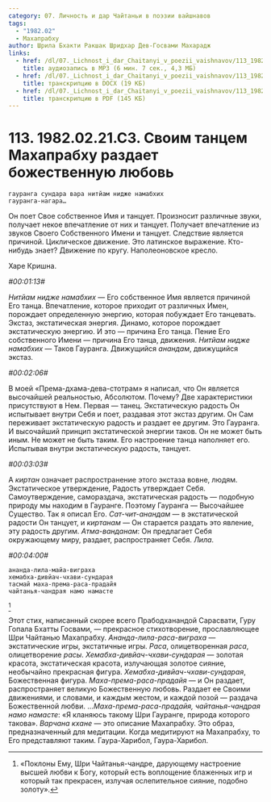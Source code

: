 ```yaml
---
category: 07. Личность и дар Чайтаньи в поэзии вайшнавов
tags:
  - "1982.02"
  - Махапрабху
author: Шрила Бхакти Ракшак Шридхар Дев-Госвами Махарадж
links:
  - href: /dl/07._Lichnost_i_dar_Chaitanyi_v_poezii_vaishnavov/113_1982.02.21.C3_SridharMj_Svoim_tancem_Mahaprabhu_razdaet_bozhestvennuju_ljubov.mp3
    title: аудиозапись в MP3 (6 мин. 7 сек., 4,3 МБ)
  - href: /dl/07._Lichnost_i_dar_Chaitanyi_v_poezii_vaishnavov/113_1982.02.21.C3_SridharMj_Svoim_tancem_Mahaprabhu_razdaet_bozhestvennuju_ljubov.docx
    title: транскрипцию в DOCX (19 КБ)
  - href: /dl/07._Lichnost_i_dar_Chaitanyi_v_poezii_vaishnavov/113_1982.02.21.C3_SridharMj_Svoim_tancem_Mahaprabhu_razdaet_bozhestvennuju_ljubov.pdf
    title: транскрипцию в PDF (145 КБ)
---
```


# 113. 1982.02.21.C3. Своим танцем Махапрабху раздает божественную любовь

    гауранга сундара вара нитйам нидже намабхих
    гауранга-нагара…

Он поет Свое собственное Имя и танцует. Произносит различные звуки, получает некое впечатление от них и танцует. Получает впечатление из звуков Своего Собственного Имени и танцует. Следствие является причиной. Циклическое движение. Это латинское выражение. Кто-нибудь знает? Движение по кругу. Наполеоновское кресло.

Харе Кришна.

*#00:01:13#*

*Нитйам нидже намабхих* — Его собственное Имя является причиной Его танца. Впечатление, которое приходит от различных Имен, порождает определенную энергию, которая побуждает Его танцевать. Экстаз, экстатическая энергия. Динамо, которое порождает экстатическую энергию. И это — причина Его танца. Пение Его собственного Имени — причина Его танца, движения. *Нитйам нидже намабхих* — Таков Гауранга. Движущийся *анандам*, движущийся экстаз.

*#00:02:06#*

В моей «Према-дхама-дева-стотрам» я написал, что Он является высочайшей реальностью, Абсолютом. Почему? Две характеристики присутствуют в Нем. Первая — танец. Экстатическую радость Он испытывает внутри Себя и поет, раздавая этот экстаз другим. Он Сам переживает экстатическую радость и раздает ее другим. Это Гауранга. И высочайший принцип экстатической энергии таков. Он не может быть иным. Не может не быть таким. Его настроение танца наполняет его. Испытывая внутри экстатическую радость, танцует.

*#00:03:03#*

А *киртан* означает распространение этого экстаза вовне, людям. Экстатическое утверждение, Радость утверждает Себя. Самоутверждение, самораздача, экстатическая радость — подобную природу мы находим в Гауранге. Поэтому Гауранга — Высочайшее Существо. Так я описал Его. *Сат-чит-анандам* — в экстатической радости Он танцует, и *киртанам* — Он старается раздать это явление, эту радость другим. *Атма-ванданам*: Он предлагает Себя окружающему миру, раздает, распространяет Себя. *Лила*.

*#00:04:00#*

    ананда-лила-майа-виграха
    хемабха-дивйач-чхави-сундарая
    тасмай маха-према-раса-прадайя
    чайтанья-чандрая намо намасте
[^_ftn1]

Этот стих, написанный скорее всего Прабодханандой Сарасвати, Гуру Гопала Бхатты Госвами, — прекрасное стихотворение, прославляющее Шри Чайтанью Махапрабху. *Ананда-лила-раса-виграха* — экстатические игры, экстатичные игры. *Раса*, олицетворенная *раса*, олицетворение *расы*. *Хемабха-дивйач-чхави-сундарая* — золотая красота, экстатическая красота, излучающая золотое сияние, необычайно прекрасная фигура. *Хемабха-дивйач-чхави-сундарая*, Божественная фигура. *Маха-према-раса-прадайя* — и Он раздает, распространяет великую Божественную любовь. Раздает ее Своими движениями, и словами, и каждым жестом, и каждой позой — раздача Божественной любви. …*Маха-према-раса-прадайя, чайтанья-чандрая намо намасте*: «Я кланяюсь такому Шри Гауранге, природа которого такова». *Варчана кхане* — это описание Махапрабху. Это образ, предназначенный для медитации. Когда медитируют на Махапрабху, то Его представляют таким. Гаура-Харибол, Гаура-Харибол.



[^_ftn1]: «Поклоны Ему, Шри Чайтанья-чандре, дарующему настроение высшей любви к Богу, который есть воплощение блаженных игр и который так прекрасен, излучая ослепительное сияние, подобно золоту».

